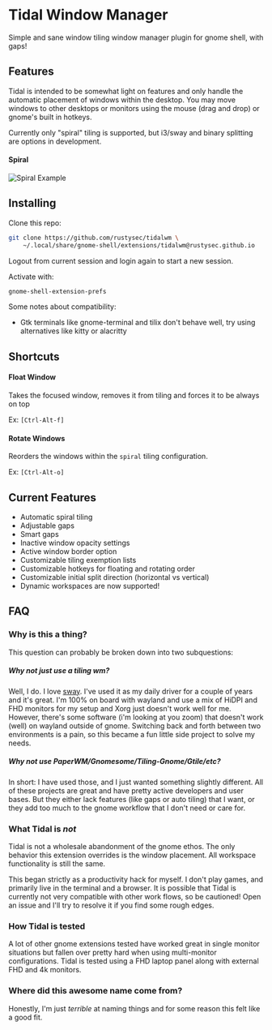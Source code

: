 # Tidal Window Manager
Simple and sane window tiling window manager plugin for gnome shell, with gaps!

## Features
Tidal is intended to be somewhat light on features and only handle the automatic
placement of windows within the desktop. You may move windows to other desktops or
monitors using the mouse (drag and drop) or gnome's built in hotkeys.

Currently only "spiral" tiling is supported, but i3/sway and binary splitting are
options in development.

#### Spiral
![Spiral Example](https://i.imgur.com/i99CRxU.gif)

## Installing
Clone this repo:
```sh
git clone https://github.com/rustysec/tidalwm \
    ~/.local/share/gnome-shell/extensions/tidalwm@rustysec.github.io
```

Logout from current session and login again to start a new session.

Activate with:
```sh
gnome-shell-extension-prefs
```
Some notes about compatibility:
- Gtk terminals like gnome-terminal and tilix don't behave well, try using alternatives like kitty or alacritty

## Shortcuts
#### Float Window
Takes the focused window, removes it from tiling and forces it to be always on top

Ex: `[Ctrl-Alt-f]`

#### Rotate Windows
Reorders the windows within the `spiral` tiling configuration.

Ex: `[Ctrl-Alt-o]`

## Current Features
* Automatic spiral tiling
* Adjustable gaps
* Smart gaps
* Inactive window opacity settings
* Active window border option
* Customizable tiling exemption lists
* Customizable hotkeys for floating and rotating order
* Customizable initial split direction (horizontal vs vertical)
* Dynamic workspaces are now supported!

## FAQ
### Why is this a thing?
This question can probably be broken down into two subquestions:

##### Why not just use a tiling wm?
Well, I do. I love [sway](https://github.com/swaywm/sway). I've used it as my daily driver for a couple of years and it's great.
I'm 100% on board with wayland and use a mix of HiDPI and FHD monitors for my setup and 
Xorg just doesn't work well for me. However, there's some software (i'm looking at you
zoom) that doesn't work (well) on wayland outside of gnome. Switching back and forth between
two environments is a pain, so this became a fun little side project to solve my needs.

##### Why not use PaperWM/Gnomesome/Tiling-Gnome/Gtile/etc?
In short: I have used those, and I just wanted something slightly different. All of these
projects are great and have pretty active developers and user bases. But they either lack
features (like gaps or auto tiling) that I want, or they add too much to the gnome workflow
that I don't need or care for.

### What Tidal is _not_
Tidal is not a wholesale abandonment of the gnome ethos. The only behavior this extension
overrides is the window placement. All workspace functionality is still the same.

This began strictly as a productivity hack for myself. I don't play games, and primarily
live in the terminal and a browser. It is possible that Tidal is currently not very
compatible with other work flows, so be cautioned! Open an issue and I'll try to 
resolve it if you find some rough edges.

### How Tidal is tested
A lot of other gnome extensions tested have worked great in single monitor situations
but fallen over pretty hard when using multi-monitor configurations. Tidal is tested using a FHD 
laptop panel along with external FHD and 4k monitors.

### Where did this awesome name come from?
Honestly, I'm just _terrible_ at naming things and for some reason this felt like a
good fit.
